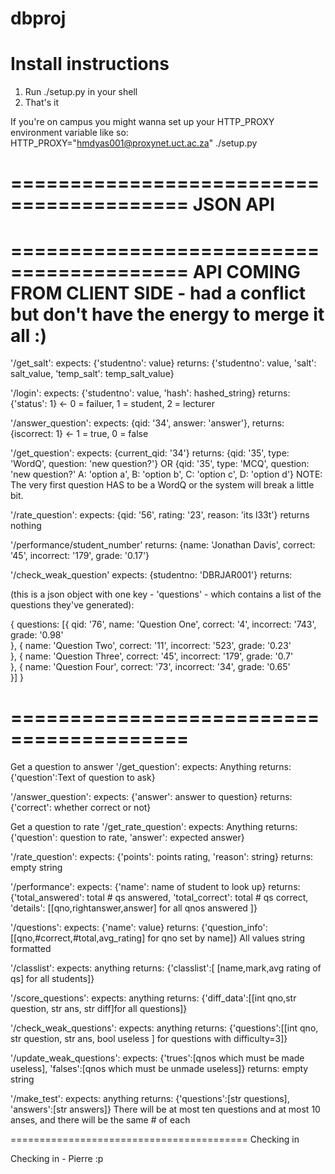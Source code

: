 dbproj
======

Install instructions
====================
1. Run ./setup.py in your shell
2. That's it

If you're on campus you might wanna set up your HTTP_PROXY environment variable like so:
HTTP_PROXY="hmdyas001@proxynet.uct.ac.za" ./setup.py

=========================================
JSON API
=========================================

=========================================
API COMING FROM CLIENT SIDE - had a conflict but don't have the energy to merge it all :)
=========================================
'/get_salt':
  expects: {'studentno': value}
  returns: {'studentno': value, 'salt': salt_value, 'temp_salt': temp_salt_value}

'/login':
  expects: {'studentno': value, 'hash': hashed_string}
  returns: {'status': 1} <- 0 = failuer, 1 = student, 2 = lecturer

'/answer_question':
  expects: {qid: '34', answer: 'answer'},
  returns: {iscorrect: 1} <- 1 = true, 0 = false

'/get_question':
  expects: {current_qid: '34'}
  returns: 
    {qid: '35', type: 'WordQ', question: 'new question?'}
    OR
    {qid: '35', type: 'MCQ', question: 'new question?' A: 'option a', B: 'option b', C: 'option c', D: 'option d'}
NOTE: The very first question HAS to be a WordQ or the system will break a little bit.

'/rate_question':
  expects: {qid: '56', rating: '23', reason: 'its l33t'}
  returns nothing

'/performance/student_number'
  returns: {name: 'Jonathan Davis', correct: '45', incorrect: '179', grade: '0.17'}

'/check_weak_question'
 expects: {studentno: 'DBRJAR001'}
 returns: 

 (this is a json object with one key - 'questions' - which contains a list of the questions they've generated):

{
  questions: [{
    qid: '76',
    name: 'Question One',
    correct: '4',
    incorrect: '743',
    grade: '0.98'  
  }, {
    name: 'Question Two',
    correct: '11',
    incorrect: '523',
    grade: '0.23'  
  }, {
    name: 'Question Three',
    correct: '45',
    incorrect: '179',
    grade: '0.7'  
  }, {
    name: 'Question Four',
    correct: '73',
    incorrect: '34',
    grade: '0.65'  
  }]
}

=========================================
=======
Get a question to answer
'/get_question':
	expects: Anything
	returns: {'question':Text of question to ask}

'/answer_question':
	expects: {'answer': answer to question}
	returns: {'correct': whether correct or not}

Get a question to rate
'/get_rate_question':
	expects: Anything
	returns: {'question': question to rate, 'answer': expected answer}

'/rate_question':
	expects: {'points': points rating, 'reason': string}
	returns: empty string

'/performance':
	expects: {'name': name of student to look up}
	returns: {'total_answered': total # qs answered, 'total_correct': total # qs correct, 'details':
	[[qno,rightanswer,answer] for all qnos answered ]}

'/questions':
	expects: {'name': value}
	returns: {'question_info':[[qno,#correct,#total,avg_rating] for qno set by name]}
	All values string formatted

'/classlist':
	expects: anything
	returns: {'classlist':[ [name,mark,avg rating of qs] for all students]}

'/score_questions':
	expects: anything
	returns: {'diff_data':[[int qno,str question, str ans, str diff]for all questions]}

'/check_weak_questions':
	expects: anything
	returns: {'questions':[[int qno, str question, str ans, bool useless ] for questions with difficulty=3]}

'/update_weak_questions':
	expects: {'trues':[qnos which must be made useless], 'falses':[qnos which must be unmade
	useless]}
	returns: empty string

'/make_test':
	expects: anything
	returns: {'questions':[str questions], 'answers':[str answers]}
	There will be at most ten questions and at most 10 anses, and there will be the same # of each


=========================================
Checking in

Checking in - Pierre :p

